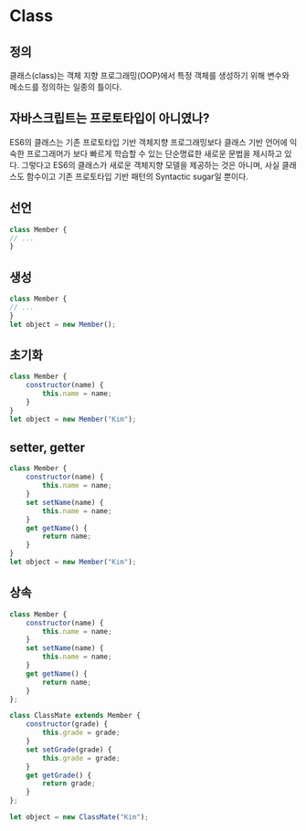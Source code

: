 # Class

## 정의
클래스(class)는 객체 지향 프로그래밍(OOP)에서 특정 객체를 생성하기 위해 변수와 메소드를 정의하는 일종의 틀이다.

## 자바스크립트는 프로토타입이 아니였나?
ES6의 클래스는 기존 프로토타입 기반 객체지향 프로그래밍보다 클래스 기반 언어에 익숙한 프로그래머가 보다 빠르게 학습할 수 있는 단순명료한 새로운 문법을 제시하고 있다. 그렇다고 ES6의 클래스가 새로운 객체지향 모델을 제공하는 것은 아니며, 사실 클래스도 함수이고 기존 프로토타입 기반 패턴의 Syntactic sugar일 뿐이다.

## 선언
```javascript
class Member {
// ...
}
```

## 생성
```javascript
class Member {
// ...
}
let object = new Member();
```

## 초기화
```javascript
class Member {
    constructor(name) {
        this.name = name;
    }
}
let object = new Member("Kim");
```

## setter, getter
```javascript
class Member {
    constructor(name) {
        this.name = name;
    }
    set setName(name) {
        this.name = name;
    }
    get getName() {
        return name;
    }
}
let object = new Member("Kim");
```

## 상속
```javascript
class Member {
    constructor(name) {
        this.name = name;
    }
    set setName(name) {
        this.name = name;
    }
    get getName() {
        return name;
    }
};

class ClassMate extends Member {
    constructor(grade) {
        this.grade = grade;
    }
    set setGrade(grade) {
        this.grade = grade;
    }
    get getGrade() {
        return grade;
    }
};

let object = new ClassMate("Kim");
```